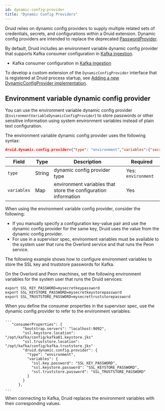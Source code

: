 ```yaml
---
id: dynamic-config-provider
title: "Dynamic Config Providers"
---
```


<!--
  ~ Licensed to the Apache Software Foundation (ASF) under one
  ~ or more contributor license agreements.  See the NOTICE file
  ~ distributed with this work for additional information
  ~ regarding copyright ownership.  The ASF licenses this file
  ~ to you under the Apache License, Version 2.0 (the
  ~ "License"); you may not use this file except in compliance
  ~ with the License.  You may obtain a copy of the License at
  ~
  ~   http://www.apache.org/licenses/LICENSE-2.0
  ~
  ~ Unless required by applicable law or agreed to in writing,
  ~ software distributed under the License is distributed on an
  ~ "AS IS" BASIS, WITHOUT WARRANTIES OR CONDITIONS OF ANY
  ~ KIND, either express or implied.  See the License for the
  ~ specific language governing permissions and limitations
  ~ under the License.
  -->

Druid relies on dynamic config providers to supply multiple related sets of credentials, secrets, and configurations within a Druid extension. Dynamic config providers are intended to replace the deprecated [PasswordProvider](./password-provider.md).

By default, Druid includes an environment variable dynamic config provider that supports Kafka consumer configuration in [Kafka ingestion](../development/extensions-core/kafka-ingestion.md).
- Kafka consumer configuration in [Kafka ingestion](../development/extensions-core/kafka-ingestion.md)

To develop a custom extension of the `DynamicConfigProvider` interface that is registered at Druid process startup, see [Adding a new DynamicConfigProvider implementation](../development/modules.md#adding-a-new-dynamicconfigprovider-implementation).

## Environment variable dynamic config provider

You can use the environment variable dynamic config provider (`EnvironmentVariableDynamicConfigProvider`) to store passwords or other sensitive information using system environment variables instead of plain text configuration.

The environment variable dynamic config provider uses the following syntax:

```json
druid.dynamic.config.provider={"type": "environment","variables":{"secret1": "SECRET1_VAR","secret2": "SECRET2_VAR"}}
```

|Field|Type|Description|Required|
|-----|----|-----------|--------|
|`type`|String|dynamic config provider type|Yes: `environment`|
|`variables`|Map|environment variables that store the configuration information|Yes|

When using the environment variable config provider, consider the following:
- If you manually specify a configuration key-value pair and use the dynamic config provider for the same key, Druid uses the value from the dynamic config provider.
- For use in a supervisor spec, environment variables must be available to the system user that runs the Overlord service and that runs the Peon service.

The following example shows how to configure environment variables to store the SSL key and truststore passwords for Kafka.

On the Overlord and Peon machines, set the following environment variables for the system user that runs the Druid services:

```
export SSL_KEY_PASSWORD=mysecretkeypassword
export SSL_KEYSTORE_PASSWORD=mysecretkeystorepassword
export SSL_TRUSTSTORE_PASSWORD=mysecrettruststorepassword
```

When you define the consumer properties in the supervisor spec, use the dynamic config provider to refer to the environment variables:
```
...
   "consumerProperties": {
        "bootstrap.servers": "localhost:9092",
        "ssl.keystore.location": "/opt/kafka/config/kafka01.keystore.jks"
        "ssl.truststore.location": "/opt/kafka/config/kafka.truststore.jks"
        "druid.dynamic.config.provider": {
          "type": "environment",
          "variables": {
            "ssl.key.password": "SSL_KEY_PASSWORD",
            "ssl.keystore.password": "SSL_KEYSTORE_PASSWORD",
            "ssl.truststore.password": "SSL_TRUSTSTORE_PASSWORD"
          }
        }
      },
...
```
When connecting to Kafka, Druid replaces the environment variables with their corresponding values.